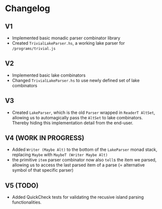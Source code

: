 # Changelog

## V1
- Implemented basic monadic parser combinator library
- Created `TrivialLakeParser.hs`, a working lake parser for `/programs/trivial.js`

## V2
- Implemented basic lake combinators
- Changed `TrivialLakeParser.hs` to use newly defined set of lake combinators

## V3
- Created `LakeParser`, which is the old `Parser` wrapped in `ReaderT AltSet`, allowing us to automagically pass the `AltSet` to lake combinators. Thereby hiding this implementation detail from the end-user.

## V4 (WORK IN PROGRESS)
- Added `Writer (Maybe Alt)` to the bottom of the `LakeParser` monad stack, replacing `Maybe` with `MaybeT (Writer Maybe Alt)` 
- the primitive `item` parser combinator now also `tell`s the item we parsed, allowing us to access the last parsed item of a parse (= alternative symbol of that specific parser)

## V5 (TODO)
- Added QuickCheck tests for validating the recusive island parsing functionalities.

